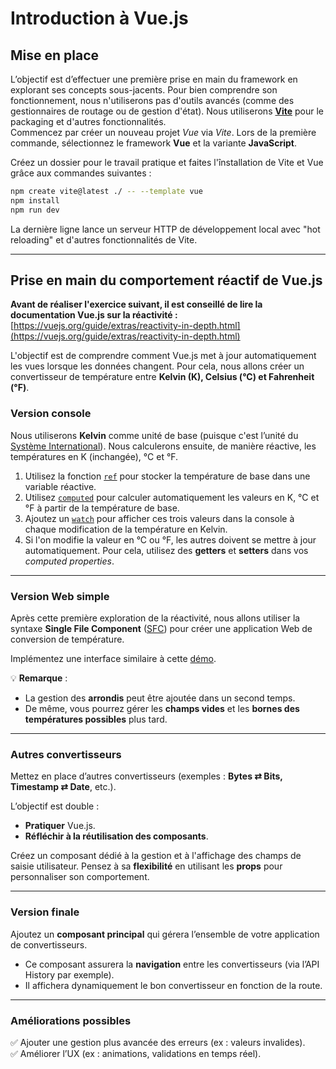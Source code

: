 # **Introduction à Vue.js**  

## **Mise en place**  

L’objectif est d’effectuer une première prise en main du framework en explorant ses concepts sous-jacents. Pour bien comprendre son fonctionnement, nous n'utiliserons pas d'outils avancés (comme des gestionnaires de routage ou de gestion d'état). Nous utiliserons [**Vite**](https://vitejs.dev/) pour le packaging et d'autres fonctionnalités.  
Commencez par créer un nouveau projet *Vue* via *Vite*. Lors de la première commande, sélectionnez le framework **Vue** et la variante **JavaScript**.  

Créez un dossier pour le travail pratique et faites l'înstallation de Vite et Vue grâce aux commandes suivantes :  

```bash
npm create vite@latest ./ -- --template vue
npm install
npm run dev
```

La dernière ligne lance un serveur HTTP de développement local avec "hot reloading" et d'autres fonctionnalités de Vite.  

---

## **Prise en main du comportement réactif de Vue.js**  

**Avant de réaliser l'exercice suivant, il est conseillé de lire la documentation Vue.js sur la réactivité :** [https://vuejs.org/guide/extras/reactivity-in-depth.html](https://vuejs.org/guide/extras/reactivity-in-depth.html)  

L'objectif est de comprendre comment Vue.js met à jour automatiquement les vues lorsque les données changent. Pour cela, nous allons créer un convertisseur de température entre **Kelvin (K), Celsius (°C) et Fahrenheit (°F)**.  

### **Version console**  

Nous utiliserons **Kelvin** comme unité de base (puisque c'est l’unité du [Système International](https://fr.wikipedia.org/wiki/Syst%C3%A8me_international_d%27unit%C3%A9s)). Nous calculerons ensuite, de manière réactive, les températures en K (inchangée), °C et °F.  

1. Utilisez la fonction [`ref`](https://vuejs.org/api/reactivity-core.html#ref) pour stocker la température de base dans une variable réactive.  
2. Utilisez [`computed`](https://vuejs.org/api/reactivity-core.html#computed) pour calculer automatiquement les valeurs en K, °C et °F à partir de la température de base.  
3. Ajoutez un [`watch`](https://vuejs.org/api/reactivity-core.html#watch) pour afficher ces trois valeurs dans la console à chaque modification de la température en Kelvin.  
4. Si l'on modifie la valeur en °C ou °F, les autres doivent se mettre à jour automatiquement. Pour cela, utilisez des **getters** et **setters** dans vos *computed properties*.  

---

### **Version Web simple**  

Après cette première exploration de la réactivité, nous allons utiliser la syntaxe **Single File Component** ([SFC](https://vuejs.org/api/sfc-spec.html)) pour créer une application Web de conversion de température.  

Implémentez une interface similaire à cette [démo](https://chabloz.eu/files/temperatures/).  

💡 **Remarque** :  
- La gestion des **arrondis** peut être ajoutée dans un second temps.  
- De même, vous pourrez gérer les **champs vides** et les **bornes des températures possibles** plus tard.  

---

### **Autres convertisseurs**  

Mettez en place d’autres convertisseurs (exemples : **Bytes ⇄ Bits, Timestamp ⇄ Date**, etc.).  

L’objectif est double :  
- **Pratiquer** Vue.js.  
- **Réfléchir à la réutilisation des composants**.  

Créez un composant dédié à la gestion et à l'affichage des champs de saisie utilisateur. Pensez à sa **flexibilité** en utilisant les **props** pour personnaliser son comportement.  

---

### **Version finale**  

Ajoutez un **composant principal** qui gérera l’ensemble de votre application de convertisseurs.  

- Ce composant assurera la **navigation** entre les convertisseurs (via l’API History par exemple).  
- Il affichera dynamiquement le bon convertisseur en fonction de la route.  

---

### **Améliorations possibles**  
✅ Ajouter une gestion plus avancée des erreurs (ex : valeurs invalides).  
✅ Améliorer l’UX (ex : animations, validations en temps réel).  
